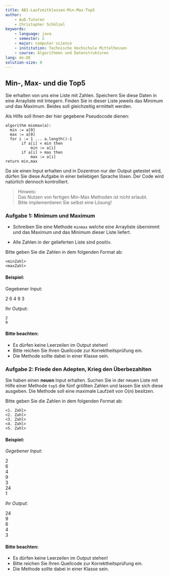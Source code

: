 ```yaml
---
title: AB1-Laufzeitklassen-Min-Max-Top5
author:
    - AuD-Tutoren
    - Christopher Schölzel
keywords:
    - language: java
    - semester: 2
    - major: computer science
    - institution: Technische Hochschule Mittelhessen
    - course: Algorithmen und Datenstrukturen
lang: de-DE
solution-size: 0
---
```


## Min-, Max- und die Top5
Sie erhalten von uns eine Liste mit Zahlen. Speichern Sie diese Daten in eine Arrayliste mit Integern. Finden Sie in dieser Liste jeweils das Minimum und das Maximum. Beides soll gleichzeitig ermittelt werden.

Als Hilfe soll Ihnen der hier gegebene Pseudocode dienen:

```
algorithm minmax(a):
  min := a[0]
  max := a[0]
  for i := 1 ... a.length()-1
	   if a[i] < min then
		   min := a[i]
	   if a[i] > max then
		   max := a[i]
return min,max
```

Da sie einen Input erhalten und in Dozentron nur der Output getestet wird, dürfen Sie diese Aufgabe in einer beliebigen Sprache lösen. Der Code wird natürlich dennoch kontrolliert.  

> Hinweis:  
Das Nutzen von fertigen Min-Max Methoden ist nicht erlaubt.  
Bitte implementieren Sie selbst eine Lösung!

### Aufgabe 1: Minimum und Maximum

* Schreiben Sie eine Methode `minmax` welche eine Arrayliste übernimmt und das Maximum und das Minimum dieser Liste liefert.

* Alle Zahlen in der gelieferten Liste sind positiv.  

Bitte geben Sie die Zahlen in dem folgenden Format ab:

```
<minZahl>
<maxZahl>
```

#### Beispiel:

Gegebener Input:

2
6
4
9
3

Ihr Output:
```  
2
9
```

#### Bitte beachten:

* Es dürfen keine Leerzeilen im Output stehen!
* Bitte reichen Sie Ihren Quellcode zur Korrektheitsprüfung ein.
* Die Methode sollte dabei in einer Klasse sein.

### Aufgabe 2: Friede den Adepten, Krieg den Überbezahlten

Sie haben einen **neuen** Input erhalten. Suchen Sie in der neuen Liste mit Hilfe einer Methode `top5` die fünf größten Zahlen und lassen Sie sich diese ausgeben. Die Methode soll eine maximale Laufzeit von O(n) besitzen.

Bitte geben Sie die Zahlen in dem folgenden Format ab:

```
<1. Zahl>
<2. Zahl>
<3. Zahl>
<4. Zahl>
<5. Zahl>
```

#### Beispiel:

*Gegebener Input*:  

2  
6  
4  
9  
3  
24  
1  


*Ihr Output*:  

24  
9  
6  
4  
3  


#### Bitte beachten:

* Es dürfen keine Leerzeilen im Output stehen!
* Bitte reichen Sie Ihren Quellcode zur Korrektheitsprüfung ein.
* Die Methode sollte dabei in einer Klasse sein.

